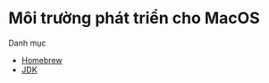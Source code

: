 # Môi trường phát triển cho MacOS

Danh mục

* [Homebrew](/moi-truong/home-brew.md)
* [JDK](/moi-truong/jdk.md)

